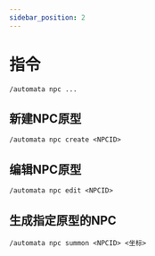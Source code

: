 ```yaml
---
sidebar_position: 2
---
```


# 指令

```
/automata npc ...
```

## 新建NPC原型

```
/automata npc create <NPCID>
```

## 编辑NPC原型

```
/automata npc edit <NPCID>
```

## 生成指定原型的NPC

```
/automata npc summon <NPCID> <坐标>
```